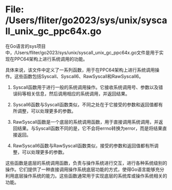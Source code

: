# File: /Users/fliter/go2023/sys/unix/syscall_unix_gc_ppc64x.go

在Go语言的sys项目中，/Users/fliter/go2023/sys/unix/syscall_unix_gc_ppc64x.go文件是用于实现在PPC64架构上进行系统调用的功能。

具体来说，该文件中定义了一系列函数，用于在PPC64架构上进行系统调用操作。这些函数包括Syscall、Syscall6、RawSyscall和RawSyscall6。

1. Syscall函数用于进行一般的系统调用操作。它接收系统调用号、参数以及错误码等相关信息，然后调用相应的系统调用，并返回结果。

2. Syscall6函数与Syscall函数类似，不同之处在于它接受的参数和返回值都有所调整，可以处理更多的参数。

3. RawSyscall函数是一个底层的系统调用函数，用于直接调用系统调用，并返回结果。与Syscall函数不同的是，它不会将errno转换为error，而是将结果直接返回。

4. RawSyscall6函数与RawSyscall函数类似，接受的参数和返回值都有所调整，可以处理更多的参数。

这些函数是底层的系统调用函数，负责与操作系统进行交互，进行各种系统级别的操作。它们提供了一种直接调用操作系统底层功能的方式，使得Go语言能够充分利用底层操作系统的能力。这些函数通常用于实现底层的系统库或操作系统相关的功能。

